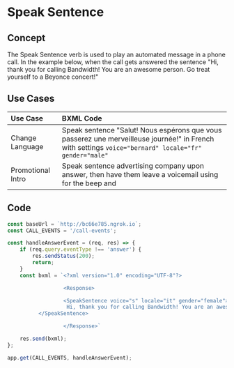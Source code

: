 # Speak Sentence

## Concept
The Speak Sentence verb is used to play an automated message in a phone call. 
In the example below, when the call gets answered the sentence "Hi, thank you for calling Bandwidth! You are an awesome person. Go treat yourself to a Beyonce concert!"

## Use Cases
 Use Case                                    | BXML Code                                                 |
|:--------------------------------------------|:----------------------------------------------------------|
| Change Language | Speak sentence "Salut! Nous espérons que vous passerez une merveilleuse journée!" in French with settings `voice="bernard" locale="fr" gender="male"` |
| Promotional Intro | Speak sentence advertising company upon answer, then have them leave a voicemail using [</PlayAudio>](../verbs/playAudio.md) for the beep and [</Record>](../verbs/record.md)|



## Code

```js
const baseUrl = `http://bc66e785.ngrok.io`;
const CALL_EVENTS = '/call-events';

const handleAnswerEvent = (req, res) => {
    if (req.query.eventType !== 'answer') {
        res.sendStatus(200);
        return;
    }
    const bxml = `<?xml version="1.0" encoding="UTF-8"?>

				  <Response>

				  <SpeakSentence voice="s" locale="it" gender="female">
                   Hi, thank you for calling Bandwidth! You are an awesome person. Go treat yourself to a Beyonce concert!
          </SpeakSentence>

				  </Response>`

    res.send(bxml);
};

app.get(CALL_EVENTS, handleAnswerEvent);
```